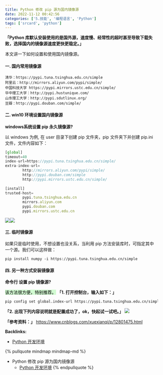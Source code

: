 ```yaml
---
title: Python 修改 pip 源为国内镜像源
date: 2022-11-12 00:42:56
categories: ['5.技能', '编程语言', 'Python']
tags: ['srcard', 'python']
---
```


**「Python 库默认安装使用的是国外源，速度慢、经常性的超时甚至导致下载失败，选择国内的镜像源速度更快更稳定。」**

本文讲一下如何设置和使用国内镜像源。
  
  
#### 一. 国内常用镜像源

```
清华：https://pypi.tuna.tsinghua.edu.cn/simple
阿里云：http://mirrors.aliyun.com/pypi/simple/
中国科技大学 https://pypi.mirrors.ustc.edu.cn/simple/
华中理工大学：http://pypi.hustunique.com/
山东理工大学：http://pypi.sdutlinux.org/ 
豆瓣：http://pypi.douban.com/simple/
```
  
  
#### 二. win10 环境设置国内镜像源

**windows系统设置 pip 永久镜像源?**
  
以 windows 为例, 在 user 目录下创建 pip 文件夹，pip 文件夹下并创建 pip.ini 文件，文件内容如下：
```js
[global]
timeout=40
index-url=https://pypi.tuna.tsinghua.edu.cn/simple/
extra-index-url=
        http://mirrors.aliyun.com/pypi/simple/
        http://pypi.douban.com/simple
        http://pypi.mirrors.ustc.edu.cn/simple/
 
[install]
trusted-host=
        pypi.tuna.tsinghua.edu.cn
        mirrors.aliyun.com
        pypi.douban.com
        pypi.mirrors.ustc.edu.cn
```
<!--SR:!2026-02-25,819,250-->

![](https://mmbiz.qpic.cn/sz_mmbiz_png/h988a0nsgw4LeDd1Nmo1m49c4y7OibemBaCib2rqeRPvAvuCc6tibWaUyKMXKHBKm4iaN5TicE7PoyWUibxGPcTSfr6Q/640?wx_fmt=png)![](https://mmbiz.qpic.cn/sz_mmbiz_png/h988a0nsgw4LeDd1Nmo1m49c4y7OibemB4AQanAHlMC0IicibhEajhsxWicPUOlTe1NxlibLHqJxG2L816PvtC03BeQ/640?wx_fmt=png)
  
  
#### 三. 临时镜像源

如果只是临时使用，不想设置也没关系，当利用 pip 方法安装库时，可指定其中一个源。我们可以这样做：

```
pip install numpy -i https://pypi.tuna.tsinghua.edu.cn/simple
```
  
  
#### 四. 另一种方式安装镜像源

**命令行 设置 pip 镜像源?**
  
<mark style="background: #BBFABBA6;">该方法很方便，特别推荐。</mark> 
**「1. 打开控制台，输入如下：」**
```sh
pip config set global.index-url https://pypi.tuna.tsinghua.edu.cn/simple
```
**「2. 出现下列内容说明就是配置成功了，ok，快起试一试吧。」**
![](https://mmbiz.qpic.cn/sz_mmbiz_png/h988a0nsgw4LeDd1Nmo1m49c4y7OibemBcFmrTpEy1rlU5aB6uAWyCeloG3JEVCJVh7Q2H5GGQKEoOibibq00Oy5w/640?wx_fmt=png)
<!--SR:!2026-03-25,716,210-->

**「参考资料：」**
https://www.cnblogs.com/xuexianqi/p/12801475.html

**Backlinks:**

- [Python 开发环境](../293983b1ba374aae7708250721a2366501937648)

{% pullquote mindmap mindmap-md %}
- Python 修改 pip 源为国内镜像源
  - [Python 开发环境](../293983b1ba374aae7708250721a2366501937648)
{% endpullquote %}